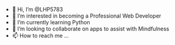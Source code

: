 - 👋 Hi, I’m @LHP5783
- 👀 I’m interested in becoming a Professional Web Developer 
- 🌱 I’m currently learning Python 
- 💞️ I’m looking to collaborate on apps to assist with Mindfulness
- 📫 How to reach me ...

<!---
LHP5783/LHP5783 is a ✨ special ✨ repository because its `README.md` (this file) appears on your GitHub profile.
You can click the Preview link to take a look at your changes.
--->
